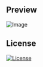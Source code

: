 ## Preview
![Image](preview/preview.png "Preview")

## License
[![License](https://img.shields.io/badge/License-MIT-blue)](https://github.com/ahzsec/bloom/blob/main/LICENSE.md)